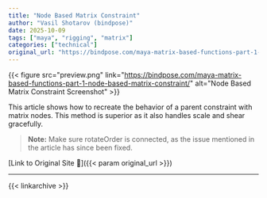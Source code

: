 ```yaml
---
title: "Node Based Matrix Constraint"
author: "Vasil Shotarov (bindpose)"
date: 2025-10-09
tags: ["maya", "rigging", "matrix"]
categories: ["technical"]
original_url: "https://bindpose.com/maya-matrix-based-functions-part-1-node-based-matrix-constraint/"
---
```

{{< figure src="preview.png" link="https://bindpose.com/maya-matrix-based-functions-part-1-node-based-matrix-constraint/" alt="Node Based Matrix Constraint Screenshot" >}}

This article shows how to recreate the behavior of a parent constraint with matrix nodes. This method is superior as it also handles scale and shear gracefully.
> **Note:** Make sure rotateOrder is connected, as the issue mentioned in the article has since been fixed.

<!--more-->
[Link to Original Site 🔗]({{< param original_url >}})  
  
---
{{< linkarchive >}}  
